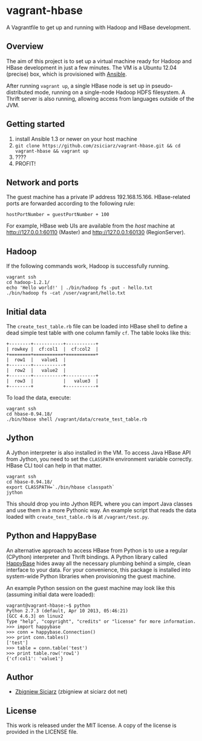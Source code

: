 vagrant-hbase
=============

A Vagrantfile to get up and running with Hadoop and HBase development.

Overview
--------

The aim of this project is to set up a virtual machine ready for Hadoop and HBase
development in just a few minutes. The VM is a Ubuntu 12.04 (precise) box,
which is provisioned with [Ansible](http://www.ansibleworks.com/).

After running `vagrant up`, a single HBase node is set up in pseudo-distributed
mode, running on a single-node Hadoop HDFS filesystem. A Thrift server is also
running, allowing access from languages outside of the JVM.

Getting started
---------------

1. install Ansible 1.3 or newer on your host machine
2. `git clone https://github.com/zsiciarz/vagrant-hbase.git && cd vagrant-hbase && vagrant up`
3. ????
4. PROFIT!

Network and ports
-----------------

The guest machine has a private IP address 192.168.15.166. HBase-related
ports are forwarded according to the following rule:

    hostPortNumber = guestPortNumber + 100

For example, HBase web UIs are available from the *host* machine at
http://127.0.0.1:60110 (Master) and http://127.0.0.1:60130 (RegionServer).

Hadoop
------

If the following commands work, Hadoop is successfully running.

    vagrant ssh
    cd hadoop-1.2.1/
    echo 'Hello world!' | ./bin/hadoop fs -put - hello.txt
    ./bin/hadoop fs -cat /user/vagrant/hello.txt

Initial data
------------

The `create_test_table.rb` file can be loaded into HBase shell to define
a dead simple test table with one column family `cf`. The table looks like this:

    +--------+-----------+-----------+
    | rowkey |  cf:col1  |  cf:col2  |
    +========+===========+===========+
    |  row1  |   value1  |
    +--------+-----------+
    |  row2  |   value2  |
    +--------+-----------+-----------+
    |  row3  |           |   value3  |
    +--------+           +-----------+

To load the data, execute:

    vagrant ssh
    cd hbase-0.94.18/
    ./bin/hbase shell /vagrant/data/create_test_table.rb

Jython
------

A Jython interpreter is also installed in the VM. To access Java HBase API
from Jython, you need to set the `CLASSPATH` environment variable correctly.
HBase CLI tool can help in that matter.

    vagrant ssh
    cd hbase-0.94.18/
    export CLASSPATH=`./bin/hbase classpath`
    jython

This should drop you into Jython REPL where you can import Java classes
and use them in a more Pythonic way. An example script that reads the data
loaded with `create_test_table.rb` is at `/vagrant/test.py`.

Python and HappyBase
--------------------

An alternative approach to access HBase from Python is to use a regular
(CPython) interpreter and Thrift bindings. A Python library called
[HappyBase](https://pypi.python.org/pypi/happybase/) hides away all the
necessary plumbing behind a simple, clean interface to your data. For
your convenience, this package is installed into system-wide Python libraries
when provisioning the guest machine.

An example Python session on the guest machine may look like this (assuming
initial data were loaded):

    vagrant@vagrant-hbase:~$ python
    Python 2.7.3 (default, Apr 10 2013, 05:46:21)
    [GCC 4.6.3] on linux2
    Type "help", "copyright", "credits" or "license" for more information.
    >>> import happybase
    >>> conn = happybase.Connection()
    >>> print conn.tables()
    ['test']
    >>> table = conn.table('test')
    >>> print table.row('row1')
    {'cf:col1': 'value1'}

Author
------

 * [Zbigniew Siciarz](http://siciarz.net) (zbigniew at siciarz dot net)

License
-------

This work is released under the MIT license. A copy of the license is provided
in the LICENSE file.
